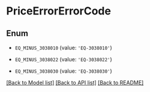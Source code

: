 # PriceErrorErrorCode


## Enum

* `EQ_MINUS_3038010` (value: `'EQ-3038010'`)

* `EQ_MINUS_3038022` (value: `'EQ-3038022'`)

* `EQ_MINUS_3038030` (value: `'EQ-3038030'`)

[[Back to Model list]](../README.md#documentation-for-models) [[Back to API list]](../README.md#documentation-for-api-endpoints) [[Back to README]](../README.md)



